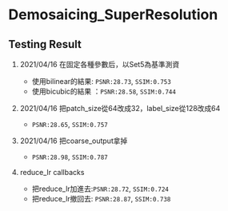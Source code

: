# Demosaicing_SuperResolution

## Testing Result

1. 2021/04/16 在固定各種參數后，以Set5為基準測資
   -  使用bilinear的結果: ``PSNR:28.73``, ``SSIM:0.753``
   -  使用bicubic的結果 ：``PSNR:28.58``, ``SSIM:0.744``

2. 2021/04/16 把patch_size從64改成32，label_size從128改成64
   - ``PSNR:28.65``, ``SSIM:0.757``

3. 2021/04/16 把coarse_output拿掉
   - ``PSNR:28.98``, ``SSIM:0.787``

4. reduce_lr callbacks
   - 把reduce_lr加進去:``PSNR:28.72``, ``SSIM:0.724``
   - 把reduce_lr撤回去: ``PSNR:28.87``, ``SSIM:0.738``

